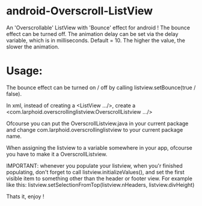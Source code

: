 android-Overscroll-ListView
===========================

An 'Overscrollable' ListView with 'Bounce' effect for android !
The bounce effect can be turned off.
The animation delay can be set via the delay variable, which is in milliseconds. Default = 10. The higher the value, the slower the animation.

Usage:
======

The bounce effect can be turned on / off by calling listview.setBounce(true / false).

In xml, instead of creating a <ListView .../>, create a <com.larphoid.overscrollinglistview.OverscrollListview .../>

Ofcourse you can put the OverscrollListview.java in your current package and change com.larphoid.overscrollinglistview to your current package name.

When assigning the listview to a variable somewhere in your app, ofcourse you have to make it a OverscrollListview.

IMPORTANT: whenever you populate your listview, when you'r finished populating, don't forget to call listview.initializeValues(),
and set the first visible item to something other than the header or footer view. For example like this: listview.setSelectionFromTop(listview.nHeaders, listview.divHeight)

Thats it, enjoy !

